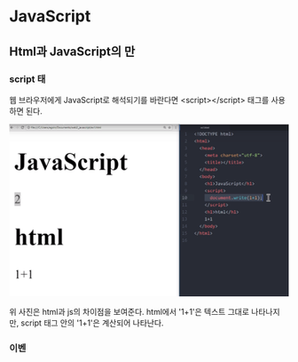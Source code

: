 # JavaScript

## Html과 JavaScript의 만

### script 태

웹 브라우저에게 JavaScript로 해석되기를 바란다면 &lt;script&gt;&lt;/script&gt; 태그를 사용하면 된다. 

![html&#xACFC; js&#xC758; &#xCC28;&#xC774;&#xC810;](.gitbook/assets/404.png)

위 사진은 html과 js의 차이점을 보여준다. html에서 '1+1'은 텍스트 그대로 나타나지만, script 태그 안의 '1+1'은 계산되어 나타난다. 

### 이벤

